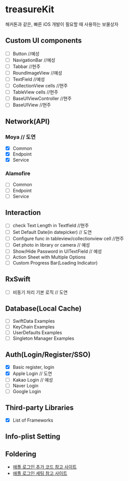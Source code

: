 # treasureKit
해커톤과 같은, 빠른 iOS 개발이 필요할 때 사용하는 보물상자

## Custom UI components
- [ ] Button //예성
- [ ] NavigationBar //예성
- [ ] Tabbar //현주
- [ ] RoundImageView //예성
- [ ] TextField //예성
- [ ] CollectionView cells //현주
- [ ] TableView cells //현주
- [ ] BaseUIViewController //현주
- [ ] BaseUIView //현주

## Network(API)
### Moya // 도연
- [x] Common
- [x] Endpoint
- [x] Service
### Alamofire
- [ ] Common
- [ ] Endpoint
- [ ] Service

## Interaction
- [ ] check Text Length in Textfield //현주
- [ ] Set Default Date(in datepicker) // 도연
- [ ] Configure func in tableview/collectionview cell //현주
- [ ] Get photo in library or camera // 예성
- [ ] Show/Hide Password in UITextField // 예성
- [ ] Action Sheet with Multiple Options
- [ ] Custom Progress Bar(Loading Indicator)

## RxSwift
- [ ] 비동기 처리 기본 로직  // 도연

## Database(Local Cache)
- [ ] SwiftData Examples
- [ ] KeyChain Examples
- [ ] UserDefaults Examples
- [ ] Singleton Manager Examples

## Auth(Login/Register/SSO)
- [x] Basic register, login
- [x] Apple Login  // 도연
- [ ] Kakao Login // 예성
- [ ] Naver Login
- [ ] Google Login

## Third-party Libraries
- [x] List of Frameworks

## Info-plist Setting

## Foldering

- [애플 로그인 추가 코드 참고 사이트](https://ios-daniel-yang.tistory.com/entry/iOSSwift-Apple-%EB%A1%9C%EA%B7%B8%EC%9D%B8-%EA%B5%AC%ED%98%84-%EB%B0%A9%EB%B2%95)
- [애플 로그인 세팅 참고 사이트](https://imweb.me/faq?mode=view&category=29&category2=47&idx=71719)
